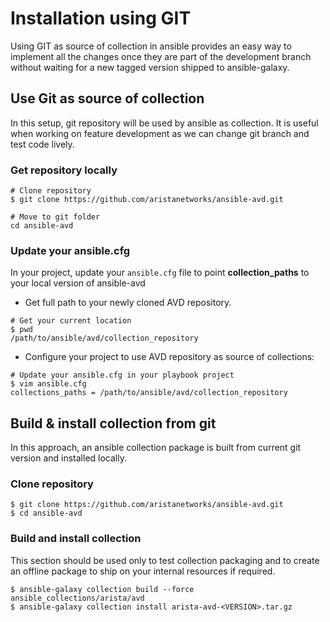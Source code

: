 # Installation using GIT

Using GIT as source of collection in ansible provides an easy way to implement all the changes once they are part of the development branch without waiting for a new tagged version shipped to ansible-galaxy.

## Use Git as source of collection

In this setup, git repository will be used by ansible as collection. It is useful when working on feature development as we can change git branch and test code lively.

### Get repository locally

```shell
# Clone repository
$ git clone https://github.com/aristanetworks/ansible-avd.git

# Move to git folder
cd ansible-avd
```

### Update your ansible.cfg

In your project, update your `ansible.cfg` file to point __collection_paths__ to your local version of ansible-avd

- Get full path to your newly cloned AVD repository.

```shell
# Get your current location
$ pwd
/path/to/ansible/avd/collection_repository
```

- Configure your project to use AVD repository as source of collections:

```shell
# Update your ansible.cfg in your playbook project
$ vim ansible.cfg
collections_paths = /path/to/ansible/avd/collection_repository
```

## Build & install collection from git

In this approach, an ansible collection package is built from current git version and installed locally.

### Clone repository

```shell
$ git clone https://github.com/aristanetworks/ansible-avd.git
$ cd ansible-avd
```

### Build and install collection

This section should be used only to test collection packaging and to create an offline package to ship on your internal resources if required.

```shell
$ ansible-galaxy collection build --force ansible_collections/arista/avd
$ ansible-galaxy collection install arista-avd-<VERSION>.tar.gz
```
